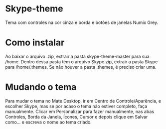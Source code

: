 # Skype-theme
Tema com controles na cor cinza e borda e botões de janelas Numix Grey.
# Como instalar
Ao baixar o arquivo .zip, extrair a pasta skype-theme-master para sua /home. Dentro dessa pasta tem o arquivo Skype.zip, extrair a pasta Skype para /home/.themes. Se não houver a pasta .themes, é preciso criar uma.
# Mudando o tema
Para mudar o tema no Mate Desktop, ir em Centro de Controle/Aparência, e escolher Skype, mas se por acaso o tema não estiver completo, faça manualmente. Clicar em Personalizar para fazer manualmente, nas abas Controles, Borda da Janela, Ícones, Cursor e depois clique em Salvar como... e escreva o nome ao tema criado.
